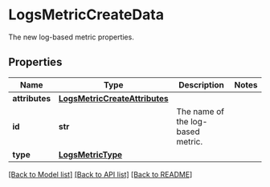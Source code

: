 # LogsMetricCreateData

The new log-based metric properties.

## Properties

| Name           | Type                                                            | Description                       | Notes |
| -------------- | --------------------------------------------------------------- | --------------------------------- | ----- |
| **attributes** | [**LogsMetricCreateAttributes**](LogsMetricCreateAttributes.md) |                                   |
| **id**         | **str**                                                         | The name of the log-based metric. |
| **type**       | [**LogsMetricType**](LogsMetricType.md)                         |                                   |

[[Back to Model list]](README.md#documentation-for-models) [[Back to API list]](README.md#documentation-for-api-endpoints) [[Back to README]](README.md)
